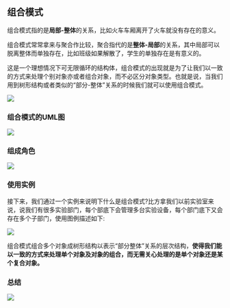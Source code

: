 ## 组合模式

组合模式指的是**局部-整体**的关系，比如火车车厢离开了火车就没有存在的意义。

组合模式常常拿来与聚合作比较，聚合指代的是**整体-局部**的关系，其中局部可以脱离整体而单独存在，比如班级如果解散了，学生的单独存在是有意义的。

这是一个理想情况下可无限循环的结构体，组合模式的出现就是为了让我们以一致的方式来处理个别对象亦或者组合对象，而不必区分对象类型。也就是说，当我们 用到树形结构或者类似的“部分-整体”关系的时候我们就可以使用组合模式。

![](https://img1.sycdn.imooc.com/5db7b773000157d610180416.png)

### 组合模式的UML图

![](https://img1.sycdn.imooc.com/5db7b77f0001a27511010611.png)

### 组成角色

![](https://img1.sycdn.imooc.com/5db7b7900001bfe516780457.png)

### 使用实例

接下来，我们通过一个实例来说明下什么是组合模式?比方拿我们以前实验室来说，说我们有很多实验部门，每个部底下会管理多台实验设备，每个部门底下又会存在多个子部门，使用图例描述如下:

![](https://img1.sycdn.imooc.com/5db7b7a00001cb3310330515.png)

组合模式组合多个对象成树形结构以表示“部分整体”关系的层次结构，**使得我们能以一致的方式来处理单个对象及对象的组合，而无需关心处理的是单个对象还是某个复合对象。**

### 总结
![](https://img1.sycdn.imooc.com/5db7b7d4000151d016970356.png)